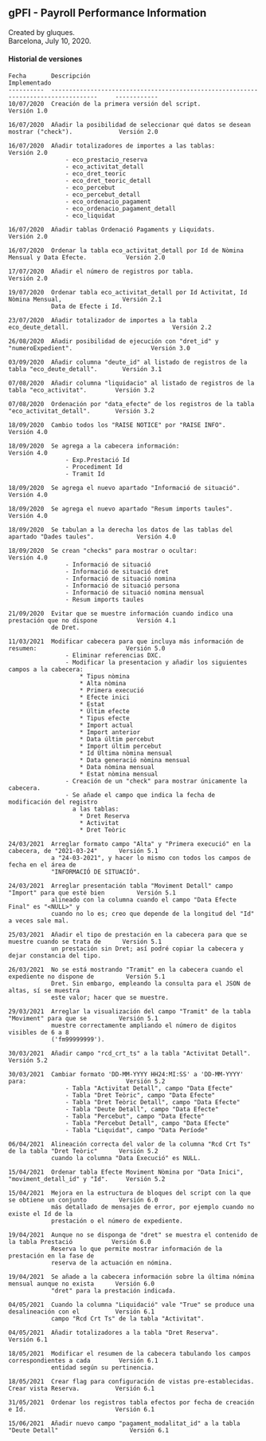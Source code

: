 ## gPFI - Payroll Performance Information

Created by gluques.  
Barcelona, July 10, 2020.

#### Historial de versiones

    Fecha       Descripción                                                                             Implementado
    ----------  -----------------------------------------------------------------------------------     ------------
    10/07/2020  Creación de la primera versión del script.                                              Versión 1.0
    
    16/07/2020  Añadir la posibilidad de seleccionar qué datos se desean mostrar ("check").             Versión 2.0
    
    16/07/2020  Añadir totalizadores de importes a las tablas:                                          Versión 2.0
                    - eco_prestacio_reserva 
                    - eco_activitat_detall  
                    - eco_dret_teoric   
                    - eco_dret_teoric_detall    
                    - eco_percebut  
                    - eco_percebut_detall   
                    - eco_ordenacio_pagament    
                    - eco_ordenacio_pagament_detall 
                    - eco_liquidat                          
                    
    16/07/2020  Añadir tablas Ordenació Pagaments y Liquidats.                                          Versión 2.0
    
    16/07/2020  Ordenar la tabla eco_activitat_detall por Id de Nòmina Mensual y Data Efecte.           Versión 2.0
    
    17/07/2020  Añadir el número de registros por tabla.                                                Versión 2.0    
    
    19/07/2020  Ordenar tabla eco_activitat_detall por Id Activitat, Id Nòmina Mensual,                 Versión 2.1
                Data de Efecte i Id.        
                
    23/07/2020  Añadir totalizador de importes a la tabla eco_deute_detall.                             Versión 2.2                
                
    26/08/2020  Añadir posibilidad de ejecución con "dret_id" y "numeroExpedient".                      Versión 3.0
    
    03/09/2020  Añadir columna "deute_id" al listado de registros de la tabla "eco_deute_detall".       Versión 3.1
    
    07/08/2020  Añadir columna "liquidacio" al listado de registros de la tabla "eco_activitat".        Versión 3.2
    
    07/08/2020  Ordenación por "data_efecte" de los registros de la tabla "eco_activitat_detall".       Versión 3.2
    
    18/09/2020  Cambio todos los "RAISE NOTICE" por "RAISE INFO".                                       Versión 4.0
    
    18/09/2020  Se agrega a la cabecera información:                                                    Versión 4.0
                    - Exp.Prestació Id 
                    - Procediment Id
                    - Tramit Id
                    
    18/09/2020  Se agrega el nuevo apartado "Informació de situació".                                   Versión 4.0
    
    18/09/2020  Se agrega el nuevo apartado "Resum imports taules".                                     Versión 4.0
    
    18/09/2020  Se tabulan a la derecha los datos de las tablas del apartado "Dades taules".            Versión 4.0
    
    18/09/2020  Se crean "checks" para mostrar o ocultar:                                               Versión 4.0
                    - Informació de situació                    
                    - Informació de situació dret
                    - Informació de situació nomina
                    - Informació de situació persona
                    - Informació de situació nomina mensual                    
                    - Resum imports taules
                    
    21/09/2020  Evitar que se muestre información cuando indico una prestación que no dispone           Versión 4.1
                de Dret.  
    
    11/03/2021  Modificar cabecera para que incluya más información de resumen:                         Versión 5.0
                    - Eliminar referencias DXC.
                    - Modificar la presentacion y añadir los siguientes campos a la cabecera:
                        * Tipus nòmina
                        * Alta nòmina
                        * Primera execució
                        * Efecte inici
                        * Estat
                        * Últim efecte
                        * Tipus efecte
                        * Import actual
                        * Import anterior
                        * Data últim percebut 
                        * Import últim percebut
                        * Id Última nòmina mensual
                        * Data generació nòmina mensual
                        * Data nòmina mensual
                        * Estat nòmina mensual
                    - Creación de un "check" para mostrar únicamente la cabecera. 
                    - Se añade el campo que indica la fecha de modificación del registro 
                      a las tablas:                    
                        * Dret Reserva                        
                        * Activitat
                        * Dret Teòric
                    
    24/03/2021  Arreglar formato campo "Alta" y "Primera execució" en la cabecera, de "2021-03-24"      Versión 5.1
                a "24-03-2021", y hacer lo mismo con todos los campos de fecha en el área de 
                "INFORMACIÓ DE SITUACIÓ".
    
    24/03/2021  Arreglar presentación tabla "Moviment Detall" campo "Import" para que esté bien         Versión 5.1
                alineado con la columna cuando el campo "Data Efecte Final" es "<NULL>" y 
                cuando no lo es; creo que depende de la longitud del "Id" a veces sale mal.
    
    25/03/2021  Añadir el tipo de prestación en la cabecera para que se muestre cuando se trata de      Versión 5.1
                un prestación sin Dret; así podré copiar la cabecera y dejar constancia del tipo.
                                
    26/03/2021  No se está mostrando "Tramit" en la cabecera cuando el expediente no dispone de         Versión 5.1
                Dret. Sin embargo, empleando la consulta para el JSON de altas, sí se muestra
                este valor; hacer que se muestre.
                
    29/03/2021  Arreglar la visualización del campo "Tramit" de la tabla "Moviment" para que se         Versión 5.1
                muestre correctamente ampliando el número de digitos visibles de 6 a 8 
                ('fm99999999').
                
    30/03/2021  Añadir campo "rcd_crt_ts" a la tabla "Activitat Detall".                                Versión 5.2           
                
    30/03/2021  Cambiar formato 'DD-MM-YYYY HH24:MI:SS' a 'DD-MM-YYYY' para:                            Versión 5.2
                    - Tabla "Activitat Detall", campo "Data Efecte"
                    - Tabla "Dret Teòric", campo "Data Efecte"
                    - Tabla "Dret Teòric Detall", campo "Data Efecte"
                    - Tabla "Deute Detall", campo "Data Efecte"
                    - Tabla "Percebut", campo "Data Efecte"
                    - Tabla "Percebut Detall", campo "Data Efecte"
                    - Tabla "Liquidat", campo "Data Període"
                    
    06/04/2021  Alineación correcta del valor de la columna "Rcd Crt Ts" de la tabla "Dret Teòric"      Versión 5.2
                cuando la columna "Data Execució" es NULL.
                    
    15/04/2021  Ordenar tabla Efecte Moviment Nòmina por "Data Inici", "moviment_detall_id" y "Id".     Versión 5.2
    
    15/04/2021  Mejora en la estructura de bloques del script con la que se obtiene un conjunto         Versión 6.0
                más detallado de mensajes de error, por ejemplo cuando no existe el Id de la 
                prestación o el número de expediente.   
                
    19/04/2021  Aunque no se disponga de "dret" se muestra el contenido de la tabla Prestació           Versión 6.0
                Reserva lo que permite mostrar información de la prestación en la fase de 
                reserva de la actuación en nómina.    
                
    19/04/2021  Se añade a la cabecera información sobre la última nómina mensual aunque no exista      Versión 6.0
                "dret" para la prestación indicada.
                
    04/05/2021  Cuando la columna "Liquidació" vale "True" se produce una desalineación con el          Versión 6.1
                campo "Rcd Crt Ts" de la tabla "Activitat". 
                
    04/05/2021  Añadir totalizadores a la tabla "Dret Reserva".                                         Versión 6.1
    
    18/05/2021  Modificar el resumen de la cabecera tabulando los campos correspondientes a cada        Versión 6.1
                entidad según su pertinencia.
                
    18/05/2021  Crear flag para configuración de vistas pre-establecidas. Crear vista Reserva.          Versión 6.1
    
    31/05/2021  Ordenar los registros tabla efectos por fecha de creación e Id.                         Versión 6.1
                
    15/06/2021  Añadir nuevo campo "pagament_modalitat_id" a la tabla "Deute Detall"                    Versión 6.1            
                
                
    
    
                
